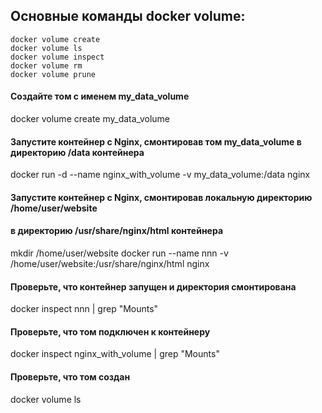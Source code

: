 ## Основные команды docker volume:

    docker volume create
    docker volume ls
    docker volume inspect
    docker volume rm
    docker volume prune

#### Создайте том с именем my_data_volume
docker volume create my_data_volume

#### Запустите контейнер с Nginx, смонтировав том my_data_volume в директорию /data контейнера
docker run -d --name nginx_with_volume -v my_data_volume:/data nginx

#### Запустите контейнер с Nginx, смонтировав локальную директорию /home/user/website
#### в директорию /usr/share/nginx/html контейнера
mkdir /home/user/website
docker run --name nnn -v /home/user/website:/usr/share/nginx/html nginx

#### Проверьте, что контейнер запущен и директория смонтирована
docker inspect nnn | grep "Mounts"

#### Проверьте, что том подключен к контейнеру
docker inspect nginx_with_volume | grep "Mounts"

#### Проверьте, что том создан
docker volume ls